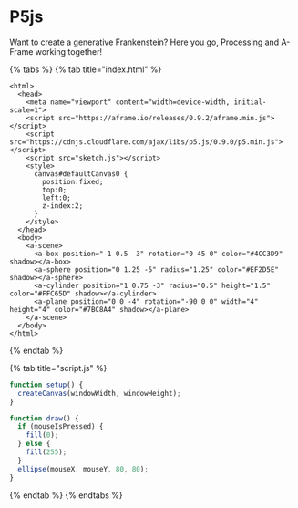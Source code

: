 # P5js

Want to create a generative Frankenstein? Here you go, Processing and A-Frame working together!

{% tabs %}
{% tab title="index.html" %}
```markup
<html>
  <head>
    <meta name="viewport" content="width=device-width, initial-scale=1">
    <script src="https://aframe.io/releases/0.9.2/aframe.min.js"></script>
    <script src="https://cdnjs.cloudflare.com/ajax/libs/p5.js/0.9.0/p5.min.js"></script>
    <script src="sketch.js"></script>
    <style>
      canvas#defaultCanvas0 {
        position:fixed;
        top:0;
        left:0;
        z-index:2;
      }
    </style>
  </head>
  <body>
    <a-scene>
      <a-box position="-1 0.5 -3" rotation="0 45 0" color="#4CC3D9" shadow></a-box>
      <a-sphere position="0 1.25 -5" radius="1.25" color="#EF2D5E" shadow></a-sphere>
      <a-cylinder position="1 0.75 -3" radius="0.5" height="1.5" color="#FFC65D" shadow></a-cylinder>
      <a-plane position="0 0 -4" rotation="-90 0 0" width="4" height="4" color="#7BC8A4" shadow></a-plane>
    </a-scene>
  </body>
</html>

```
{% endtab %}

{% tab title="script.js" %}
```javascript
function setup() {
  createCanvas(windowWidth, windowHeight);
}

function draw() {
  if (mouseIsPressed) {
    fill(0);
  } else {
    fill(255);
  }
  ellipse(mouseX, mouseY, 80, 80);
}
```
{% endtab %}
{% endtabs %}



